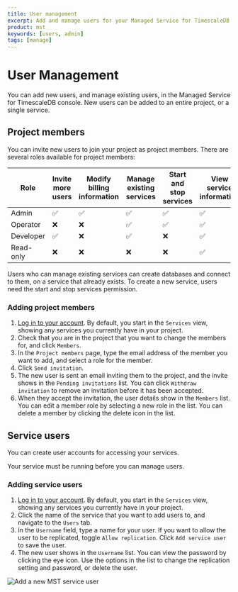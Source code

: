 ```yaml
---
title: User management
excerpt: Add and manage users for your Managed Service for TimescaleDB project
product: mst
keywords: [users, admin]
tags: [manage]
---
```


# User Management
You can add new users, and manage existing users, in the Managed Service for
TimescaleDB console. New users can be added to an entire project, or a single
service.

## Project members
You can invite new users to join your project as project members. There are
several roles available for project members:

|Role|Invite more users|Modify billing information|Manage existing services|Start and stop services|View service information|
|-|-|-|-|-|-|
|Admin|✅|✅|✅|✅|✅|
|Operator|❌|❌|✅|✅|✅|
|Developer|✅|❌|✅|❌|✅|
|Read-only|❌|❌|❌|❌|✅|

Users who can manage existing services can create databases and connect to them,
on a service that already exists. To create a new service, users need the start
and stop services permission.

<procedure>

### Adding project members
1.  [Log in to your account][mst-login]. By default, you start in the
    `Services` view, showing any services you currently have in your project.
1.  Check that you are in the project that you want to change the members for,
    and click `Members`.
1.  In the `Project members` page, type the email address of the member you want
    to add, and select a role for the member.
1.  Click `Send invitation`.
1.  The new user is sent an email inviting them to the project, and the invite
    shows in the `Pending invitations` list. You can click `Withdraw invitation`
    to remove an invitation before it has been accepted.
1.  When they accept the invitation, the user details show in the `Members`
    list. You can edit a member role by selecting a new role in the list. You
    can delete a member by clicking the delete icon in the list.

</procedure>

## Service users
You can create user accounts for accessing your services.

<highlight type="important">
Your service must be running before you can manage users.
</highlight>

<procedure>

### Adding service users
1.  [Log in to your account][mst-login]. By default, you start in the
    `Services` view, showing any services you currently have in your project.
1.  Click the name of the service that you want to add users to, and navigate
    to the `Users` tab.
1.  In the `Username` field, type a name for your user. If you want to allow
    the user to be replicated, toggle `Allow replication`. Click
    `Add service user` to save the user.
1.  The new user shows in the `Username` list. You can view the password by
    clicking the eye icon. Use the options in the list to change the replication setting and password, or delete the user.   

<img class="main-content__illustration" src="https://s3.amazonaws.com/assets.timescale.com/docs/images/mst-serviceuser.png" alt="Add a new MST service user"/>

</procedure>

[mst-login]: https://portal.managed.timescale.com

